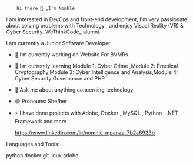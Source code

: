         Hi there 👋 ,I'm Nomhle

 I am interested in DevOps and front-end development, I'm very passionate about solving problems with Technology , and enjoy Visual Reality (VR) & Cyber Security.
                  WeThinkCode_ alumni.

I am currently a Junior Software Developer


- 🔭 I’m currently working on Website For BVMRs
- 🌱 I’m currently learning  Module 1: Cyber Crime ,Module 2: Practical Cryptography,Module 3: Cyber Intelligence and Analysis,Module 4: Cyber Security Governance and PHP
- 💬 Ask me about anything concerning technology
- 😄 Pronouns: She/her
- ⚡ I have done projects with Adobe, Docker , MySQL , Python , .NET  Framework and more


  https://www.linkedin.com/in/nomhle-mpanza-7b2a6923b
  
  
 Languages and Tools:

 python docker git linux adobe
